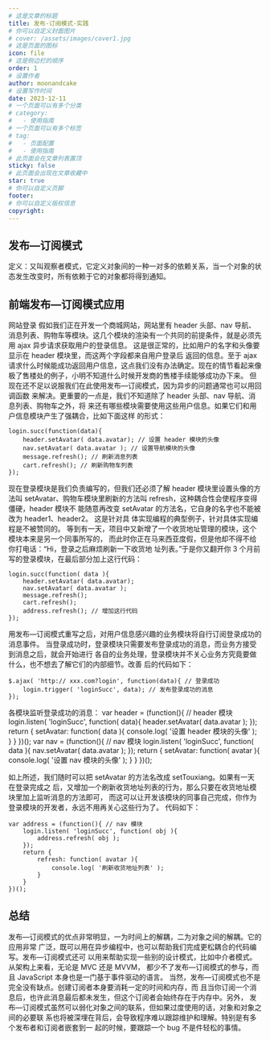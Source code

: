 ```yaml
---
# 这是文章的标题
title: 发布-订阅模式-实践
# 你可以自定义封面图片
# cover: /assets/images/cover1.jpg
# 这是页面的图标
icon: file
# 这是侧边栏的顺序
order: 1
# 设置作者
author: moonandcake
# 设置写作时间
date: 2023-12-11
# 一个页面可以有多个分类
# category:
#   - 使用指南
# 一个页面可以有多个标签
# tag:
#   - 页面配置
#   - 使用指南
# 此页面会在文章列表置顶
sticky: false
# 此页面会出现在文章收藏中
star: true
# 你可以自定义页脚
footer:
# 你可以自定义版权信息
copyright:
---
```


<!-- more -->


## 发布—订阅模式

定义：又叫观察者模式，它定义对象间的一种一对多的依赖关系，当一个对象的状
态发生改变时，所有依赖于它的对象都将得到通知。


## 前端发布—订阅模式应用
网站登录
假如我们正在开发一个商城网站，网站里有 header 头部、nav 导航、消息列表、购物车等模块。这几个模块的渲染有一个共同的前提条件，就是必须先用 ajax 异步请求获取用户的登录信息。
这是很正常的，比如用户的名字和头像要显示在 header 模块里，而这两个字段都来自用户登录后
返回的信息。至于 ajax 请求什么时候能成功返回用户信息，这点我们没有办法确定。现在的情节看起来像
极了售楼处的例子，小明不知道什么时候开发商的售楼手续能够成功办下来。
但现在还不足以说服我们在此使用发布—订阅模式，因为异步的问题通常也可以用回调函数
来解决。更重要的一点是，我们不知道除了 header 头部、nav 导航、消息列表、购物车之外，将
来还有哪些模块需要使用这些用户信息。如果它们和用户信息模块产生了强耦合，比如下面这样
的形式：

    login.succ(function(data){ 
        header.setAvatar( data.avatar); // 设置 header 模块的头像
        nav.setAvatar( data.avatar ); // 设置导航模块的头像
        message.refresh(); // 刷新消息列表
        cart.refresh(); // 刷新购物车列表
    });

现在登录模块是我们负责编写的，但我们还必须了解 header 模块里设置头像的方法叫
setAvatar、购物车模块里刷新的方法叫 refresh，这种耦合性会使程序变得僵硬，header 模块不
能随意再改变 setAvatar 的方法名，它自身的名字也不能被改为 header1、header2。 这是针对具
体实现编程的典型例子，针对具体实现编程是不被赞同的。
等到有一天，项目中又新增了一个收货地址管理的模块，这个模块本来是另一个同事所写的，
而此时你正在马来西亚度假，但是他却不得不给你打电话：“Hi，登录之后麻烦刷新一下收货地
址列表。”于是你又翻开你 3 个月前写的登录模块，在最后部分加上这行代码：

    login.succ(function( data ){ 
        header.setAvatar( data.avatar); 
        nav.setAvatar( data.avatar ); 
        message.refresh(); 
        cart.refresh(); 
        address.refresh(); // 增加这行代码
    });

用发布—订阅模式重写之后，对用户信息感兴趣的业务模块将自行订阅登录成功的消息事件。
当登录成功时，登录模块只需要发布登录成功的消息，而业务方接受到消息之后，就会开始进行
各自的业务处理，登录模块并不关心业务方究竟要做什么，也不想去了解它们的内部细节。改善
后的代码如下：

    $.ajax( 'http:// xxx.com?login', function(data){ // 登录成功
        login.trigger( 'loginSucc', data); // 发布登录成功的消息
    });

各模块监听登录成功的消息：
    var header = (function(){ // header 模块
        login.listen( 'loginSucc', function( data){ 
            header.setAvatar( data.avatar ); 
        }); 
        return { 
            setAvatar: function( data ){ 
            console.log( '设置 header 模块的头像' ); 
        } 
    } 
    })(); 
    var nav = (function(){ // nav 模块
    login.listen( 'loginSucc', function( data ){ 
        nav.setAvatar( data.avatar ); 
        }); 
        return { 
            setAvatar: function( avatar ){ 
                console.log( '设置 nav 模块的头像' ); 
            } 
        } 
    })();

如上所述，我们随时可以把 setAvatar 的方法名改成 setTouxiang。如果有一天在登录完成之
后，又增加一个刷新收货地址列表的行为，那么只要在收货地址模块里加上监听消息的方法即可，
而这可以让开发该模块的同事自己完成，你作为登录模块的开发者，永远不用再关心这些行为了。
代码如下：

    var address = (function(){ // nav 模块
        login.listen( 'loginSucc', function( obj ){ 
            address.refresh( obj ); 
        }); 
        return { 
            refresh: function( avatar ){ 
                console.log( '刷新收货地址列表' ); 
            } 
        } 
    })();
## 总结

发布—订阅模式的优点非常明显，一为时间上的解耦，二为对象之间的解耦。它的应用非常
广泛，既可以用在异步编程中，也可以帮助我们完成更松耦合的代码编写。发布—订阅模式还可
以用来帮助实现一些别的设计模式，比如中介者模式。从架构上来看，无论是 MVC 还是 MVVM，
都少不了发布—订阅模式的参与，而且 JavaScript 本身也是一门基于事件驱动的语言。 
当然，发布—订阅模式也不是完全没有缺点。创建订阅者本身要消耗一定的时间和内存，而
且当你订阅一个消息后，也许此消息最后都未发生，但这个订阅者会始终存在于内存中。另外，
发布—订阅模式虽然可以弱化对象之间的联系，但如果过度使用的话，对象和对象之间的必要联
系也将被深埋在背后，会导致程序难以跟踪维护和理解。特别是有多个发布者和订阅者嵌套到一
起的时候，要跟踪一个 bug 不是件轻松的事情。
